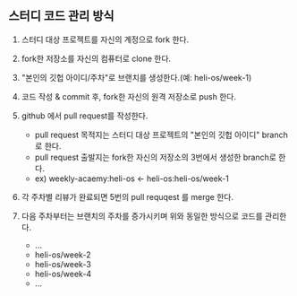## 스터디 코드 관리 방식

1. 스터디 대상 프로젝트를 자신의 계정으로 fork 한다.
2. fork한 저장소를 자신의 컴퓨터로 clone 한다.
3. "본인의 깃헙 아이디/주차"로 브랜치를 생성한다.(예: heli-os/week-1)
4. 코드 작성 & commit 후, fork한 자신의 원격 저장소로 push 한다.
5. github 에서 pull request를 작성한다.

    - pull request 목적지는 스터디 대상 프로젝트의 "본인의 깃헙 아이디" branch로 한다.
    - pull request 출발지는 fork한 자신의 저장소의 3번에서 생성한 branch로 한다.
    - ex) weekly-acaemy:heli-os  <- heli-os:heli-os/week-1

6. 각 주차별 리뷰가 완료되면 5번의 pull requqest 를 merge 한다.
7. 다음 주차부터는 브랜치의 주차를 증가시키며 위와 동일한 방식으로 코드를 관리한다. 

    - ...
    - heli-os/week-2
    - heli-os/week-3
    - heli-os/week-4
    - ...

